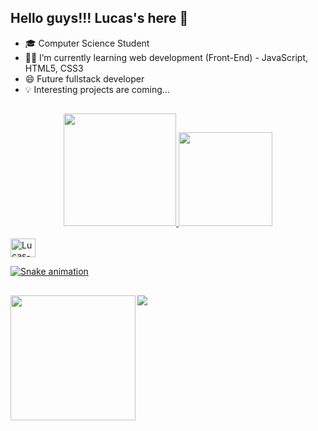 ## Hello guys!!! Lucas's here 🖖

- 🎓 Computer Science Student
- 👨‍💻 I’m currently learning web development (Front-End) - JavaScript, HTML5, CSS3
- 😄 Future fullstack developer 
- 💡 Interesting projects are coming...

##

<div align="center">
  <a href="https://github.com/machadolucasalmeida">
  <img height="180em" src="https://github-readme-stats.vercel.app/api?username=machadolucasalmeida&show_icons=true&theme=blue-green&include_all_commits=true&count_private=true"/>
  <img height="150em" src="https://github-readme-stats.vercel.app/api/top-langs/?username=machadolucasalmeida&layout=compact&langs_count=7&theme=blue-green"/>

</div>
  
  
<div>
  
  <div style="display: inline_block"><br>
  <img align="center" alt="Lucas-Java" height="30" width="40" 
  <img src="https://cdn.jsdelivr.net/gh/devicons/devicon/icons/java/java-original.svg">
  
   ![Snake animation](https://github.com/machadolucasalmeida/machadolucasalmeida/blob/output/github-contribution-grid-snake.svg)
  
  
    
 ##
    
  <p align="center">
    <img windth="200" height = "200" img align="left" src="https://github.com/machadolucasalmeida/machadolucasalmeida/blob/main/NUX_Octodex.gif?raw=true">
         
  </p>

</div>
  

  
  
  
  <a href="https://www.linkedin.com/in/machado-lucasalmeida/" target="_blank"><img src="https://img.shields.io/badge/-LinkedIn-%230077B5?style=for-the-badge&logo=linkedin&logoColor=white" target="_blank"></a> 
  
   
  
  
</div>
